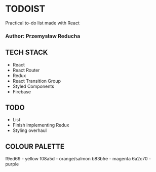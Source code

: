 # TODOIST

Practical to-do list made with React

### Author: Przemysław Reducha

## TECH STACK

-   React
-   React Router
-   Redux
- React Transition Group
-   Styled Components
-   Firebase

## TODO

-   List
-   Finish implementing Redux
-   Styling overhaul

## COLOUR PALETTE

f9ed69 - yellow
f08a5d - orange/salmon
b83b5e - magenta
6a2c70 - purple
